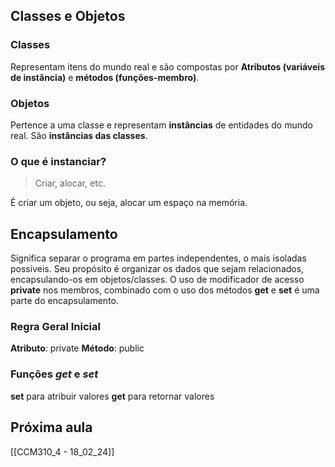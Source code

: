 ## Classes e Objetos
### Classes
Representam itens do mundo real e são compostas por **Atributos (variáveis de instância)** e **métodos (funções-membro)**.

### Objetos
Pertence a uma classe e representam **instâncias** de entidades do mundo real. São **instâncias das classes**.

### O que é instanciar?
> Criar, alocar, etc.

É criar um objeto, ou seja, alocar um espaço na memória.

## Encapsulamento
Significa separar o programa em partes independentes, o mais isoladas possíveis. Seu propósito é organizar os dados que sejam relacionados, encapsulando-os em objetos/classes.
O uso de modificador de acesso **private** nos membros, combinado com o uso dos métodos **get** e **set** é uma parte do encapsulamento.

### Regra Geral Inicial
**Atributo**: private
**Método**: public

### Funções *get* e *set*
**set** para atribuir valores
**get** para retornar valores

## Próxima aula
[[CCM310_4 - 18_02_24]]
